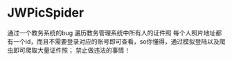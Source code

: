 # JWPicSpider
通过一个教务系统的bug 遍历教务管理系统中所有人的证件照
每个人照片地址都有一个id，而且不需要登录对应的账号即可查看，so你懂得，通过模拟登陆以及爬虫即可爬取大量证件照；
禁止做违法的事情！
